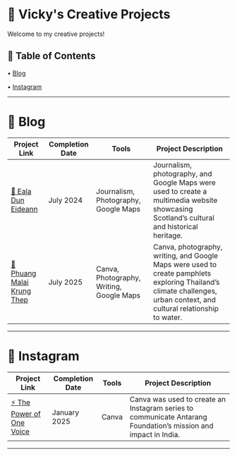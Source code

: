# 🎨 Vicky's Creative Projects
Welcome to my creative projects! <p>
## 📑 Table of Contents <br>
• [Blog](https://github.com/redefiningvicky/Creative-Projects?tab=readme-ov-file#-blog-)  <p>
• [Instagram](https://github.com/redefiningvicky/Creative-Projects?tab=readme-ov-file#-instagram-)  <p>

---
# 📝 Blog <br>

| Project Link  | Completion Date | Tools | Project Description |
| ------------- | ------------- | ------------- | ------------- |
| [🦢 Eala Dun Eideann](https://github.com/redefiningvicky/Eala-Dun-Eideann)  | July 2024  | Journalism, Photography, Google Maps  | Journalism, photography, and Google Maps were used to create a multimedia website showcasing Scotland’s cultural and historical heritage.  |
| [🌼 Phuang Malai Krung Thep](https://github.com/redefiningvicky/Phuang-Malai-Krung-Thep)  | July 2025  | Canva, Photography, Writing, Google Maps  | Canva, photography, writing, and Google Maps were used to create pamphlets exploring Thailand’s climate challenges, urban context, and cultural relationship to water. |

---
# 📸 Instagram <br>

| Project Link  | Completion Date | Tools | Project Description |
| ------------- | ------------- | ------------- | ------------- |
| [⚡ The Power of One Voice](https://github.com/redefiningvicky/The-Power-of-One-Voice)  | January 2025  | Canva  | Canva was used to create an Instagram series to communicate Antarang Foundation’s mission and impact in India.  |

---
